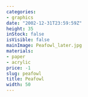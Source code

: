 ```yaml
---
categories:
- graphics
date: "2002-12-31T23:59:59Z"
height: 35
inStock: false
isVisible: false
mainImage: Peafowl_later.jpg
materials:
- paper
- acrylic
price: -1
slug: peafowl
title: Peafowl
width: 50
---
```


